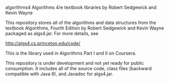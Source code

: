 algorithms4
Algorithms 4/e textbook libraries by Robert Sedgewick and Kevin Wayne

This repository stores all of the algorithms and data structures from the textbook
Algorithms, Fourth Edition by Robert Sedgewick and Kevin Wayne packaged as algs4.jar.
For more details, see

http://algs4.cs.princeton.edu/code/

This is the library used in Algorithms Part I and II on Coursera.

This repository is under development and not yet ready for public consumption.
It includes all of the source code, class files (backward compatible with Java 6),
and Javadoc for algs4.jar.
